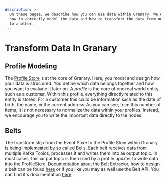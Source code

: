 ```yaml
---
description: >-
  On these pages, we describe how you can use data within Granary. We explain
  how to correctly model the data and how to transform the data from one store
  to another.
---
```


# Transform Data In Granary

## Profile Modeling

The [Profile Store](../../developer-reference/dataflow/profile-store/#table-profilestore) is at the core of Granary. Here, you model and design how your data is structured. You define which data belongs together and how you want to evaluate it later on. A _profile_ is the core of one real world entity, such as a customer. Within this profile, everything directly related to this entity is stored. For a customer this could be information such as the date of birth, the name, or the current address. As you can see, from this number of items, it is not necessary to normalize the data within your profiles. Instead, we encourage you to write the important data directly to the nodes.

## Belts

The transform step from the Event Store to the Profile Store within Granary is being implemented by so called Belts. Each belt receives data from multiple Kafka Topics, processes it and writes them into an output topic. In most cases, this output topic is then used by a profile updater to write data into the ProfileStore. Documentation about the Belt Extractor, how to design a belt can be found [here](../../developer-reference/dataflow/belt-extractor.md) or if you like you may as well use the Belt API. You can find it's documentation [here](../../developer-reference/api-reference/belt-api.md).

